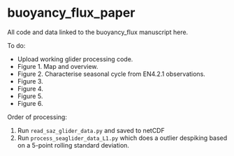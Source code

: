 # buoyancy_flux_paper
All code and data linked to the buoyancy_flux manuscript here.

To do:

- Upload working glider processing code.
- Figure 1. Map and overview.
- Figure 2. Characterise seasonal cycle from EN4.2.1 observations.
- Figure 3. 
- Figure 4.
- Figure 5.
- Figure 6.

Order of processing:

1. Run `read_saz_glider_data.py` and saved to netCDF
2. Run `process_seaglider_data_L1.py` which does a outlier despiking based on a 5-point rolling standard deviation.